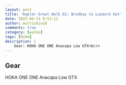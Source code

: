 ```yaml
---
layout: post
title: 'Kepler Great Walk D1: Brodbay to Luxmore Hut'
date: 2022-04-13 9:53:12
author: multishiv19
comments: true
category: [walks]
tags: [Hike]
description: |
    Gear: HOKA ONE ONE Anacapa Low GTX<br/>
---
```


## Gear
HOKA ONE ONE Anacapa Low GTX



<div width='100%' class='strava-embed-placeholder' data-embed-type='activity' data-embed-id='6988105566'></div>
<script src='https://strava-embeds.com/embed.js'></script>
